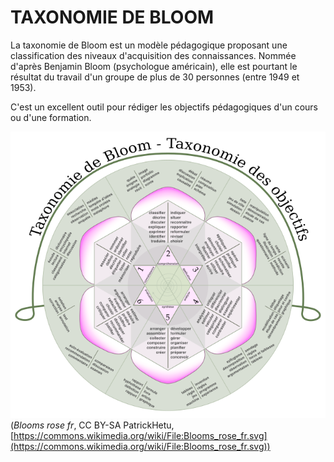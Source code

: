 # TAXONOMIE DE BLOOM

La taxonomie de Bloom est un modèle pédagogique proposant une classification des niveaux d'acquisition des connaissances. Nommée d'après Benjamin Bloom (psychologue américain), elle est pourtant le résultat du travail d'un groupe de plus de 30 personnes (entre 1949 et 1953).

C'est un excellent outil pour rédiger les objectifs pédagogiques d'un cours ou d'une formation.


![taxonomie de Bloom](img/Blooms_rose_fr.svg.png)   
(*Blooms rose fr*, CC BY-SA PatrickHetu, [https://commons.wikimedia.org/wiki/File:Blooms_rose_fr.svg](https://commons.wikimedia.org/wiki/File:Blooms_rose_fr.svg))
